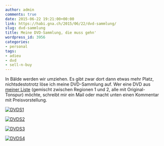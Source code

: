 ```yaml
---
author: admin
comments: true
date: 2015-06-22 19:21:00+00:00
link: https://habi.gna.ch/2015/06/22/dvd-sammlung/
slug: dvd-sammlung
title: Meine DVD-Sammlung, die muss gehn'
wordpress_id: 3956
categories:
- personal
tags:
- adieu
- dvd
- sell-n-buy
---
```


In Bälde werden wir umziehen. Es gibt zwar dort dann etwas mehr Platz, nichtsdestotrotz löse ich meine DVD-Sammlung auf. Wer eine DVD aus [meiner Liste](https://habi.gna.ch/DVDs/) (gemischt zwischen Regionen 1 und 2, alle mit Original-Tonspur) möchte, schreibt mir ein Mail oder macht unten einen Kommentar mit Preisvorstellung.

[![DVDS1](https://habi.gna.ch/wp-content/uploads/2015/06/DVDS1-1024x592.jpg)](https://habi.gna.ch/wp-content/uploads/2015/06/DVDS1.jpg)

[![DVDS2](https://habi.gna.ch/wp-content/uploads/2015/06/DVDS2-1024x590.jpg)](https://habi.gna.ch/wp-content/uploads/2015/06/DVDS2.jpg)

[![DVDS3](https://habi.gna.ch/wp-content/uploads/2015/06/DVDS3-1024x590.jpg)](https://habi.gna.ch/wp-content/uploads/2015/06/DVDS3.jpg)

[![DVDS4](https://habi.gna.ch/wp-content/uploads/2015/06/DVDS4-1024x291.jpg)](https://habi.gna.ch/wp-content/uploads/2015/06/DVDS4.jpg)
